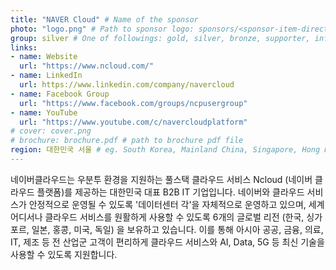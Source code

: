 ```yaml
---
title: "NAVER Cloud" # Name of the sponsor
photo: "logo.png" # Path to sponsor logo: sponsors/<sponsor-item-directory>/logo.png
group: silver # One of followings: gold, silver, bronze, supporter, infra, record, videoi18n, swag, partner
links:
- name: Website
  url: "https://www.ncloud.com/"
- name: LinkedIn
  url: https://www.linkedin.com/company/navercloud
- name: Facebook Group
  url: "https://www.facebook.com/groups/ncpusergroup"
- name: YouTube
  url: "https://www.youtube.com/c/navercloudplatform"
# cover: cover.png
# brochure: brochure.pdf # path to brochure pdf file
region: 대한민국 서울 # eg. South Korea, Mainland China, Singapore, Hong Kong, Taiwan ...
---
```


네이버클라우드는 우분투 환경을 지원하는 풀스택 클라우드 서비스 Ncloud (네이버 클라우드 플랫폼)를 제공하는 대한민국 대표 B2B IT 기업입니다. 네이버와 클라우드 서비스가 안정적으로 운영될 수 있도록 '데이터센터 각'을 자체적으로 운영하고 있으며, 세계 어디서나 클라우드 서비스를 원활하게 사용할 수 있도록 6개의 글로벌 리전 (한국, 싱가포르, 일본, 홍콩, 미국, 독일) 을 보유하고 있습니다. 이를 통해 아시아 공공, 금융, 의료, IT, 제조 등 전 산업군 고객이 편리하게 클라우드 서비스와 AI, Data, 5G 등 최신 기술을 사용할 수 있도록 지원합니다.